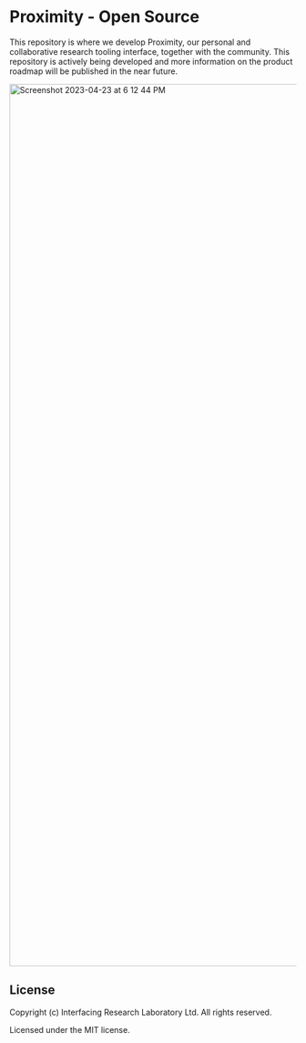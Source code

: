# Proximity - Open Source

This repository is where we develop Proximity, our personal and collaborative research tooling interface, together with the community. This repository is actively being developed and more information on the product roadmap will be published in the near future.

<img width="1547" alt="Screenshot 2023-04-23 at 6 12 44 PM" src="https://user-images.githubusercontent.com/84696121/233854431-329a10b9-b876-43e2-b2b6-6dd729fad56b.png">

## License
Copyright (c) Interfacing Research Laboratory Ltd. All rights reserved.

Licensed under the MIT license.

